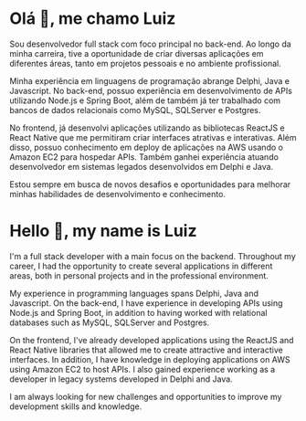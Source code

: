 # Olá 👋, me chamo Luiz
Sou desenvolvedor full stack com foco principal no back-end. Ao longo da minha carreira, tive a oportunidade de criar diversas aplicações em diferentes áreas, tanto em projetos pessoais e no ambiente profissional.

Minha experiência em linguagens de programação abrange Delphi, Java e Javascript. No back-end, possuo experiência em desenvolvimento de APIs utilizando Node.js e Spring Boot, além de também já ter trabalhado com bancos de dados relacionais como MySQL, SQLServer e Postgres.

No frontend, já desenvolvi aplicações utilizando as bibliotecas ReactJS e React Native que me permitiram criar interfaces atrativas e interativas. Além disso, possuo conhecimento em deploy de aplicações na AWS usando o Amazon EC2 para hospedar APIs. Também ganhei experiência atuando desenvolvedor em sistemas legados desenvolvidos em Delphi e Java.

Estou sempre em busca de novos desafios e oportunidades para melhorar minhas habilidades de desenvolvimento e conhecimento.

# Hello 👋, my name is Luiz
I'm a full stack developer with a main focus on the backend. Throughout my career, I had the opportunity to create several applications in different areas, both in personal projects and in the professional environment.

My experience in programming languages ​​spans Delphi, Java and Javascript. On the back-end, I have experience in developing APIs using Node.js and Spring Boot, in addition to having worked with relational databases such as MySQL, SQLServer and Postgres.

On the frontend, I've already developed applications using the ReactJS and React Native libraries that allowed me to create attractive and interactive interfaces. In addition, I have knowledge in deploying applications on AWS using Amazon EC2 to host APIs. I also gained experience working as a developer in legacy systems developed in Delphi and Java.

I am always looking for new challenges and opportunities to improve my development skills and knowledge.
